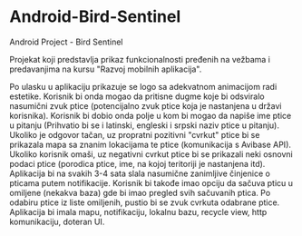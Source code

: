 # Android-Bird-Sentinel
Android Project - Bird Sentinel


Projekat koji predstavlja prikaz funkcionalnosti pređenih na vežbama i predavanjima na kursu "Razvoj mobilnih aplikacija".

Po ulasku u aplikaciju prikazuje se logo sa adekvatnom animacijom radi estetike. Korisnik bi onda mogao da pritisne dugme koje bi odsviralo nasumični zvuk ptice (potencijalno zvuk ptice koja je nastanjena u državi korisnika). 
Korisnik bi dobio onda polje u kom bi mogao da napiše ime ptice u pitanju (Prihvatio bi se i latinski, engleski i srpski naziv ptice u pitanju). 
Ukoliko je odgovor tačan, uz propratni pozitivni "cvrkut" ptice bi se prikazala mapa sa znanim lokacijama te ptice (komunikacija s Avibase API). 
Ukoliko korisnik omaši, uz negativni cvrkut ptice bi se prikazali neki osnovni podaci ptice (porodica ptice, ime, na kojoj teritoriji je nastanjena itd). 
Aplikacija bi na svakih 3-4 sata slala nasumične zanimljive činjenice o pticama putem notifikacije. 
Korisnik bi takođe imao opciju da sačuva pticu u omiljene (nekakva baza) gde bi imao pregled svih sačuvanih ptica. 
Po odabiru ptice iz liste omiljenih, pustio bi se zvuk cvrkuta odabrane ptice.
Aplikacija bi imala mapu, notifikaciju, lokalnu bazu, recycle view, http komunikaciju, doteran UI.

